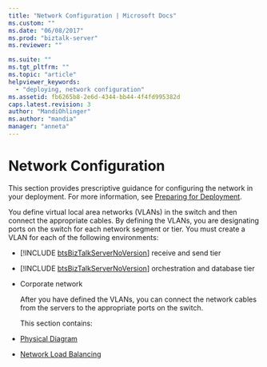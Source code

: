 ```yaml
---
title: "Network Configuration | Microsoft Docs"
ms.custom: ""
ms.date: "06/08/2017"
ms.prod: "biztalk-server"
ms.reviewer: ""

ms.suite: ""
ms.tgt_pltfrm: ""
ms.topic: "article"
helpviewer_keywords: 
  - "deploying, network configuration"
ms.assetid: fb6265b8-2e6d-4344-bb44-4f4fd995382d
caps.latest.revision: 3
author: "MandiOhlinger"
ms.author: "mandia"
manager: "anneta"
---
```

# Network Configuration
This section provides prescriptive guidance for configuring the network in your deployment. For more information, see [Preparing for Deployment](../../adapters-and-accelerators/accelerator-swift/preparing-for-deployment.md).  

 You define virtual local area networks (VLANs) in the switch and then connect the appropriate cables. By defining the VLANs, you are designating ports on the switch for each network segment or tier. You must create a VLAN for each of the following environments:  

- [!INCLUDE [btsBizTalkServerNoVersion](../../includes/btsbiztalkservernoversion-md.md)] receive and send tier  

- [!INCLUDE [btsBizTalkServerNoVersion](../../includes/btsbiztalkservernoversion-md.md)] orchestration and database tier  

- Corporate network  

  After you have defined the VLANs, you can connect the network cables from the servers to the appropriate ports on the switch.  

  This section contains:  

- [Physical Diagram](../../adapters-and-accelerators/accelerator-swift/physical-diagram.md)  

- [Network Load Balancing](../../adapters-and-accelerators/accelerator-swift/network-load-balancing.md)
